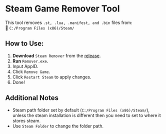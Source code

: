 # **Steam Game Remover Tool**  
This tool removes `.st, .lua, .manifest, and .bin` files from:  
📂 `C:/Program Files (x86)/Steam/`

## **How to Use:**  

1. **Download** `Steam Remover` from the [release](https://github.com/xacgbeta/Steam-Remover/releases/tag/main).  
2. **Run** `Remover.exe`.
3. Input AppID.
4. Click `Remove Game`.
5. Click `Restart Steam` to apply changes.
6. Done!

## Additional Notes
- Steam path folder set by default (`C:/Program Files (x86)/Steam/`), unless the steam installation is different then you need to set to where it stores steam.
- Use `Steam Folder` to change the folder path.
